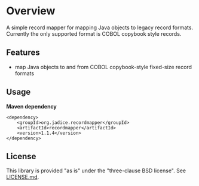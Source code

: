 # Overview

A simple record mapper for mapping Java objects to legacy record formats. Currently the only supported format
is COBOL copybook style records.  

## Features
- map Java objects to and from COBOL copybook-style fixed-size record formats

## Usage
__Maven dependency__

    <dependency>
        <groupId>org.jadice.recordmapper</groupId>
        <artifactId>recordmapper</artifactId>
        <version>1.1.4</version>
    </dependency>

## License
This library is provided "as is" under the "three-clause BSD license". See [LICENSE.md](./LICENSE.md).
